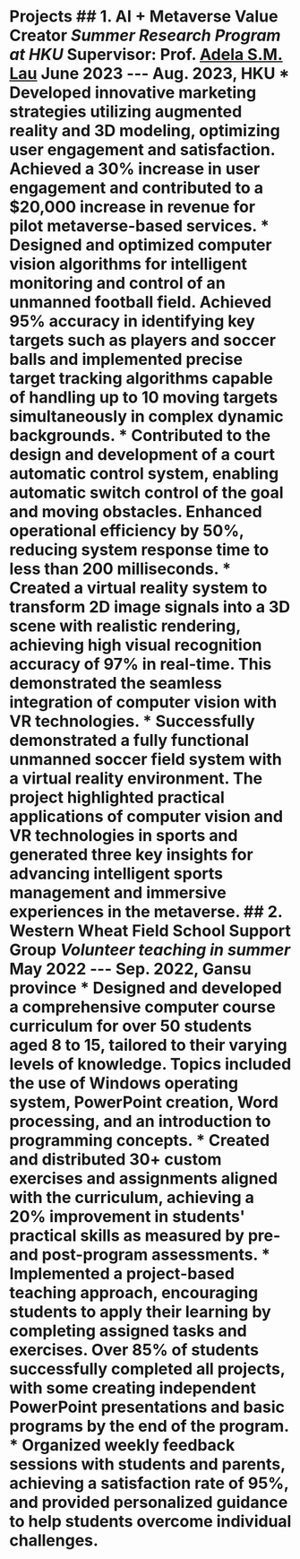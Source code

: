 # Projects ## 1. AI + Metaverse Value Creator *Summer Research Program at HKU* Supervisor: Prof. [Adela S.M. Lau]([https://dsxt.ustc.edu.cn/zj_ywjs.asp?zzid=860](https://dblp.org/pid/98/6322.html)) June 2023 --- Aug. 2023, HKU * Developed innovative marketing strategies utilizing augmented reality and 3D modeling, optimizing user engagement and satisfaction. Achieved a 30% increase in user engagement and contributed to a $20,000 increase in revenue for pilot metaverse-based services. * Designed and optimized computer vision algorithms for intelligent monitoring and control of an unmanned football field. Achieved 95% accuracy in identifying key targets such as players and soccer balls and implemented precise target tracking algorithms capable of handling up to 10 moving targets simultaneously in complex dynamic backgrounds. * Contributed to the design and development of a court automatic control system, enabling automatic switch control of the goal and moving obstacles. Enhanced operational efficiency by 50%, reducing system response time to less than 200 milliseconds. * Created a virtual reality system to transform 2D image signals into a 3D scene with realistic rendering, achieving high visual recognition accuracy of 97% in real-time. This demonstrated the seamless integration of computer vision with VR technologies. * Successfully demonstrated a fully functional unmanned soccer field system with a virtual reality environment. The project highlighted practical applications of computer vision and VR technologies in sports and generated three key insights for advancing intelligent sports management and immersive experiences in the metaverse. ## 2. Western Wheat Field School Support Group *Volunteer teaching in summer* May 2022 --- Sep. 2022, Gansu province * Designed and developed a comprehensive computer course curriculum for over 50 students aged 8 to 15, tailored to their varying levels of knowledge. Topics included the use of Windows operating system, PowerPoint creation, Word processing, and an introduction to programming concepts. * Created and distributed 30+ custom exercises and assignments aligned with the curriculum, achieving a 20% improvement in students' practical skills as measured by pre- and post-program assessments. * Implemented a project-based teaching approach, encouraging students to apply their learning by completing assigned tasks and exercises. Over 85% of students successfully completed all projects, with some creating independent PowerPoint presentations and basic programs by the end of the program. * Organized weekly feedback sessions with students and parents, achieving a satisfaction rate of 95%, and provided personalized guidance to help students overcome individual challenges.
